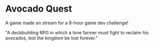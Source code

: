 # Avocado Quest
A game made on stream for a 8-hour game dev challenge!

"A deckbuilding RPG in which a lone farmer must fight to reclaim his avocados, lest the kingdom be lost forever."
